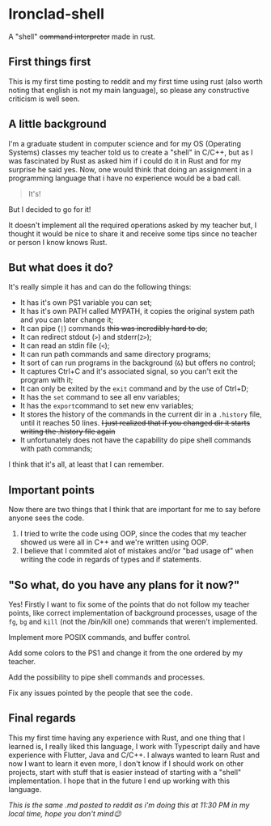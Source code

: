 # Ironclad-shell

A "shell" ~~command interpreter~~ made in rust.

## First things first

This is my first time posting to reddit and my first time using rust (also worth noting that english is not my main language), so please any constructive criticism is well seen.

## A little background

I'm a graduate student in computer science and for my OS (Operating Systems) classes my teacher told us to create a "shell" in C/C++, but as I was fascinated by Rust as asked him if i could do it in Rust and for my surprise he said yes. Now, one would think that doing an assignment in a programming language that i have no experience would be a bad call.

> It's!

But I decided to go for it!

It doesn't implement all the required operations asked by my teacher but, I thought it would be nice to share it and receive some tips since no teacher or person I know knows Rust.

## But what does it do?

It's really simple it has and can do the following things:

* It has it's own PS1 variable you can set;
* It has it's own PATH called MYPATH, it copies the original system path and you can later change it;
* It can pipe (`|`) commands ~~this was incredibly hard to do~~;
* It can redirect stdout (`>`) and stderr(`2>`);
* It can read an stdin file (`<`);
* It can run path commands and same directory programs;
* It sort of can run programs in the background (`&`) but offers no control;
* It captures Ctrl+C and it's associated signal, so you can't exit the program with it;
* It can only be exited by the `exit` command and by the use of Ctrl+D;
* It has the `set` command to see all env variables;
* It has the `export`command to set new env variables;
* It stores the history of the commands in the current dir in a `.history` file, until it reaches 50 lines. ~~I just realized that if you changed dir it starts writing the .history file again~~
* It unfortunately does not have the capability do pipe shell commands with path commands;

I think that it's all, at least that I can remember.

## Important points

Now there are two things that I think that are important for me to say before anyone sees the code.

1. I tried to write the code using OOP, since the codes that my teacher showed us were all in C++ and we're written using OOP.
2. I believe that I commited alot of mistakes and/or "bad usage of" when writing the code in regards of types and if statements.

## "So what, do you have any plans for it now?"

Yes! Firstly I want to fix some of the points that do not follow my teacher points, like correct implementation of background processes, usage of the `fg`, `bg` and `kill` (not the /bin/kill one) commands that weren't implemented.

Implement more POSIX commands, and buffer control.

Add some colors to the PS1 and change it from the one ordered by my teacher.

Add the possibility to pipe shell commands and processes.

Fix any issues pointed by the people that see the code.

## Final regards

This my first time having any experience with Rust, and one thing that I learned is, I really liked this language, I work with Typescript daily and have experience with Flutter, Java and C/C++. I always wanted to learn Rust and now I want to learn it even more, I don't know if I should work on other projects, start with stuff that is easier instead of starting with a "shell" implementation. I hope that in the future I end up working with this language.

_This is the same .md posted to reddit as i'm doing this at 11:30 PM in my local time, hope you don't mind😉_
